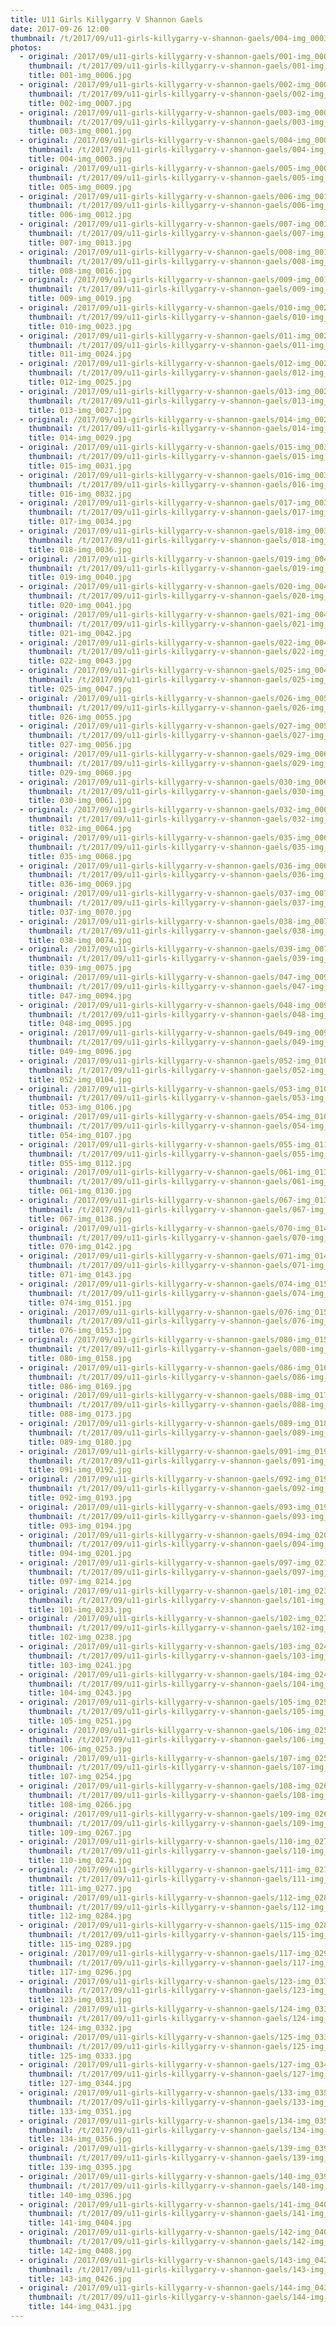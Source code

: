 ```yaml
---
title: U11 Girls Killygarry V Shannon Gaels
date: 2017-09-26 12:00
thumbnail: /t/2017/09/u11-girls-killygarry-v-shannon-gaels/004-img_0003.jpg
photos:
  - original: /2017/09/u11-girls-killygarry-v-shannon-gaels/001-img_0006.jpg
    thumbnail: /t/2017/09/u11-girls-killygarry-v-shannon-gaels/001-img_0006.jpg
    title: 001-img_0006.jpg
  - original: /2017/09/u11-girls-killygarry-v-shannon-gaels/002-img_0007.jpg
    thumbnail: /t/2017/09/u11-girls-killygarry-v-shannon-gaels/002-img_0007.jpg
    title: 002-img_0007.jpg
  - original: /2017/09/u11-girls-killygarry-v-shannon-gaels/003-img_0001.jpg
    thumbnail: /t/2017/09/u11-girls-killygarry-v-shannon-gaels/003-img_0001.jpg
    title: 003-img_0001.jpg
  - original: /2017/09/u11-girls-killygarry-v-shannon-gaels/004-img_0003.jpg
    thumbnail: /t/2017/09/u11-girls-killygarry-v-shannon-gaels/004-img_0003.jpg
    title: 004-img_0003.jpg
  - original: /2017/09/u11-girls-killygarry-v-shannon-gaels/005-img_0009.jpg
    thumbnail: /t/2017/09/u11-girls-killygarry-v-shannon-gaels/005-img_0009.jpg
    title: 005-img_0009.jpg
  - original: /2017/09/u11-girls-killygarry-v-shannon-gaels/006-img_0012.jpg
    thumbnail: /t/2017/09/u11-girls-killygarry-v-shannon-gaels/006-img_0012.jpg
    title: 006-img_0012.jpg
  - original: /2017/09/u11-girls-killygarry-v-shannon-gaels/007-img_0013.jpg
    thumbnail: /t/2017/09/u11-girls-killygarry-v-shannon-gaels/007-img_0013.jpg
    title: 007-img_0013.jpg
  - original: /2017/09/u11-girls-killygarry-v-shannon-gaels/008-img_0016.jpg
    thumbnail: /t/2017/09/u11-girls-killygarry-v-shannon-gaels/008-img_0016.jpg
    title: 008-img_0016.jpg
  - original: /2017/09/u11-girls-killygarry-v-shannon-gaels/009-img_0019.jpg
    thumbnail: /t/2017/09/u11-girls-killygarry-v-shannon-gaels/009-img_0019.jpg
    title: 009-img_0019.jpg
  - original: /2017/09/u11-girls-killygarry-v-shannon-gaels/010-img_0023.jpg
    thumbnail: /t/2017/09/u11-girls-killygarry-v-shannon-gaels/010-img_0023.jpg
    title: 010-img_0023.jpg
  - original: /2017/09/u11-girls-killygarry-v-shannon-gaels/011-img_0024.jpg
    thumbnail: /t/2017/09/u11-girls-killygarry-v-shannon-gaels/011-img_0024.jpg
    title: 011-img_0024.jpg
  - original: /2017/09/u11-girls-killygarry-v-shannon-gaels/012-img_0025.jpg
    thumbnail: /t/2017/09/u11-girls-killygarry-v-shannon-gaels/012-img_0025.jpg
    title: 012-img_0025.jpg
  - original: /2017/09/u11-girls-killygarry-v-shannon-gaels/013-img_0027.jpg
    thumbnail: /t/2017/09/u11-girls-killygarry-v-shannon-gaels/013-img_0027.jpg
    title: 013-img_0027.jpg
  - original: /2017/09/u11-girls-killygarry-v-shannon-gaels/014-img_0029.jpg
    thumbnail: /t/2017/09/u11-girls-killygarry-v-shannon-gaels/014-img_0029.jpg
    title: 014-img_0029.jpg
  - original: /2017/09/u11-girls-killygarry-v-shannon-gaels/015-img_0031.jpg
    thumbnail: /t/2017/09/u11-girls-killygarry-v-shannon-gaels/015-img_0031.jpg
    title: 015-img_0031.jpg
  - original: /2017/09/u11-girls-killygarry-v-shannon-gaels/016-img_0032.jpg
    thumbnail: /t/2017/09/u11-girls-killygarry-v-shannon-gaels/016-img_0032.jpg
    title: 016-img_0032.jpg
  - original: /2017/09/u11-girls-killygarry-v-shannon-gaels/017-img_0034.jpg
    thumbnail: /t/2017/09/u11-girls-killygarry-v-shannon-gaels/017-img_0034.jpg
    title: 017-img_0034.jpg
  - original: /2017/09/u11-girls-killygarry-v-shannon-gaels/018-img_0036.jpg
    thumbnail: /t/2017/09/u11-girls-killygarry-v-shannon-gaels/018-img_0036.jpg
    title: 018-img_0036.jpg
  - original: /2017/09/u11-girls-killygarry-v-shannon-gaels/019-img_0040.jpg
    thumbnail: /t/2017/09/u11-girls-killygarry-v-shannon-gaels/019-img_0040.jpg
    title: 019-img_0040.jpg
  - original: /2017/09/u11-girls-killygarry-v-shannon-gaels/020-img_0041.jpg
    thumbnail: /t/2017/09/u11-girls-killygarry-v-shannon-gaels/020-img_0041.jpg
    title: 020-img_0041.jpg
  - original: /2017/09/u11-girls-killygarry-v-shannon-gaels/021-img_0042.jpg
    thumbnail: /t/2017/09/u11-girls-killygarry-v-shannon-gaels/021-img_0042.jpg
    title: 021-img_0042.jpg
  - original: /2017/09/u11-girls-killygarry-v-shannon-gaels/022-img_0043.jpg
    thumbnail: /t/2017/09/u11-girls-killygarry-v-shannon-gaels/022-img_0043.jpg
    title: 022-img_0043.jpg
  - original: /2017/09/u11-girls-killygarry-v-shannon-gaels/025-img_0047.jpg
    thumbnail: /t/2017/09/u11-girls-killygarry-v-shannon-gaels/025-img_0047.jpg
    title: 025-img_0047.jpg
  - original: /2017/09/u11-girls-killygarry-v-shannon-gaels/026-img_0055.jpg
    thumbnail: /t/2017/09/u11-girls-killygarry-v-shannon-gaels/026-img_0055.jpg
    title: 026-img_0055.jpg
  - original: /2017/09/u11-girls-killygarry-v-shannon-gaels/027-img_0056.jpg
    thumbnail: /t/2017/09/u11-girls-killygarry-v-shannon-gaels/027-img_0056.jpg
    title: 027-img_0056.jpg
  - original: /2017/09/u11-girls-killygarry-v-shannon-gaels/029-img_0060.jpg
    thumbnail: /t/2017/09/u11-girls-killygarry-v-shannon-gaels/029-img_0060.jpg
    title: 029-img_0060.jpg
  - original: /2017/09/u11-girls-killygarry-v-shannon-gaels/030-img_0061.jpg
    thumbnail: /t/2017/09/u11-girls-killygarry-v-shannon-gaels/030-img_0061.jpg
    title: 030-img_0061.jpg
  - original: /2017/09/u11-girls-killygarry-v-shannon-gaels/032-img_0064.jpg
    thumbnail: /t/2017/09/u11-girls-killygarry-v-shannon-gaels/032-img_0064.jpg
    title: 032-img_0064.jpg
  - original: /2017/09/u11-girls-killygarry-v-shannon-gaels/035-img_0068.jpg
    thumbnail: /t/2017/09/u11-girls-killygarry-v-shannon-gaels/035-img_0068.jpg
    title: 035-img_0068.jpg
  - original: /2017/09/u11-girls-killygarry-v-shannon-gaels/036-img_0069.jpg
    thumbnail: /t/2017/09/u11-girls-killygarry-v-shannon-gaels/036-img_0069.jpg
    title: 036-img_0069.jpg
  - original: /2017/09/u11-girls-killygarry-v-shannon-gaels/037-img_0070.jpg
    thumbnail: /t/2017/09/u11-girls-killygarry-v-shannon-gaels/037-img_0070.jpg
    title: 037-img_0070.jpg
  - original: /2017/09/u11-girls-killygarry-v-shannon-gaels/038-img_0074.jpg
    thumbnail: /t/2017/09/u11-girls-killygarry-v-shannon-gaels/038-img_0074.jpg
    title: 038-img_0074.jpg
  - original: /2017/09/u11-girls-killygarry-v-shannon-gaels/039-img_0075.jpg
    thumbnail: /t/2017/09/u11-girls-killygarry-v-shannon-gaels/039-img_0075.jpg
    title: 039-img_0075.jpg
  - original: /2017/09/u11-girls-killygarry-v-shannon-gaels/047-img_0094.jpg
    thumbnail: /t/2017/09/u11-girls-killygarry-v-shannon-gaels/047-img_0094.jpg
    title: 047-img_0094.jpg
  - original: /2017/09/u11-girls-killygarry-v-shannon-gaels/048-img_0095.jpg
    thumbnail: /t/2017/09/u11-girls-killygarry-v-shannon-gaels/048-img_0095.jpg
    title: 048-img_0095.jpg
  - original: /2017/09/u11-girls-killygarry-v-shannon-gaels/049-img_0096.jpg
    thumbnail: /t/2017/09/u11-girls-killygarry-v-shannon-gaels/049-img_0096.jpg
    title: 049-img_0096.jpg
  - original: /2017/09/u11-girls-killygarry-v-shannon-gaels/052-img_0104.jpg
    thumbnail: /t/2017/09/u11-girls-killygarry-v-shannon-gaels/052-img_0104.jpg
    title: 052-img_0104.jpg
  - original: /2017/09/u11-girls-killygarry-v-shannon-gaels/053-img_0106.jpg
    thumbnail: /t/2017/09/u11-girls-killygarry-v-shannon-gaels/053-img_0106.jpg
    title: 053-img_0106.jpg
  - original: /2017/09/u11-girls-killygarry-v-shannon-gaels/054-img_0107.jpg
    thumbnail: /t/2017/09/u11-girls-killygarry-v-shannon-gaels/054-img_0107.jpg
    title: 054-img_0107.jpg
  - original: /2017/09/u11-girls-killygarry-v-shannon-gaels/055-img_0112.jpg
    thumbnail: /t/2017/09/u11-girls-killygarry-v-shannon-gaels/055-img_0112.jpg
    title: 055-img_0112.jpg
  - original: /2017/09/u11-girls-killygarry-v-shannon-gaels/061-img_0130.jpg
    thumbnail: /t/2017/09/u11-girls-killygarry-v-shannon-gaels/061-img_0130.jpg
    title: 061-img_0130.jpg
  - original: /2017/09/u11-girls-killygarry-v-shannon-gaels/067-img_0138.jpg
    thumbnail: /t/2017/09/u11-girls-killygarry-v-shannon-gaels/067-img_0138.jpg
    title: 067-img_0138.jpg
  - original: /2017/09/u11-girls-killygarry-v-shannon-gaels/070-img_0142.jpg
    thumbnail: /t/2017/09/u11-girls-killygarry-v-shannon-gaels/070-img_0142.jpg
    title: 070-img_0142.jpg
  - original: /2017/09/u11-girls-killygarry-v-shannon-gaels/071-img_0143.jpg
    thumbnail: /t/2017/09/u11-girls-killygarry-v-shannon-gaels/071-img_0143.jpg
    title: 071-img_0143.jpg
  - original: /2017/09/u11-girls-killygarry-v-shannon-gaels/074-img_0151.jpg
    thumbnail: /t/2017/09/u11-girls-killygarry-v-shannon-gaels/074-img_0151.jpg
    title: 074-img_0151.jpg
  - original: /2017/09/u11-girls-killygarry-v-shannon-gaels/076-img_0153.jpg
    thumbnail: /t/2017/09/u11-girls-killygarry-v-shannon-gaels/076-img_0153.jpg
    title: 076-img_0153.jpg
  - original: /2017/09/u11-girls-killygarry-v-shannon-gaels/080-img_0158.jpg
    thumbnail: /t/2017/09/u11-girls-killygarry-v-shannon-gaels/080-img_0158.jpg
    title: 080-img_0158.jpg
  - original: /2017/09/u11-girls-killygarry-v-shannon-gaels/086-img_0169.jpg
    thumbnail: /t/2017/09/u11-girls-killygarry-v-shannon-gaels/086-img_0169.jpg
    title: 086-img_0169.jpg
  - original: /2017/09/u11-girls-killygarry-v-shannon-gaels/088-img_0173.jpg
    thumbnail: /t/2017/09/u11-girls-killygarry-v-shannon-gaels/088-img_0173.jpg
    title: 088-img_0173.jpg
  - original: /2017/09/u11-girls-killygarry-v-shannon-gaels/089-img_0180.jpg
    thumbnail: /t/2017/09/u11-girls-killygarry-v-shannon-gaels/089-img_0180.jpg
    title: 089-img_0180.jpg
  - original: /2017/09/u11-girls-killygarry-v-shannon-gaels/091-img_0192.jpg
    thumbnail: /t/2017/09/u11-girls-killygarry-v-shannon-gaels/091-img_0192.jpg
    title: 091-img_0192.jpg
  - original: /2017/09/u11-girls-killygarry-v-shannon-gaels/092-img_0193.jpg
    thumbnail: /t/2017/09/u11-girls-killygarry-v-shannon-gaels/092-img_0193.jpg
    title: 092-img_0193.jpg
  - original: /2017/09/u11-girls-killygarry-v-shannon-gaels/093-img_0194.jpg
    thumbnail: /t/2017/09/u11-girls-killygarry-v-shannon-gaels/093-img_0194.jpg
    title: 093-img_0194.jpg
  - original: /2017/09/u11-girls-killygarry-v-shannon-gaels/094-img_0201.jpg
    thumbnail: /t/2017/09/u11-girls-killygarry-v-shannon-gaels/094-img_0201.jpg
    title: 094-img_0201.jpg
  - original: /2017/09/u11-girls-killygarry-v-shannon-gaels/097-img_0214.jpg
    thumbnail: /t/2017/09/u11-girls-killygarry-v-shannon-gaels/097-img_0214.jpg
    title: 097-img_0214.jpg
  - original: /2017/09/u11-girls-killygarry-v-shannon-gaels/101-img_0233.jpg
    thumbnail: /t/2017/09/u11-girls-killygarry-v-shannon-gaels/101-img_0233.jpg
    title: 101-img_0233.jpg
  - original: /2017/09/u11-girls-killygarry-v-shannon-gaels/102-img_0238.jpg
    thumbnail: /t/2017/09/u11-girls-killygarry-v-shannon-gaels/102-img_0238.jpg
    title: 102-img_0238.jpg
  - original: /2017/09/u11-girls-killygarry-v-shannon-gaels/103-img_0241.jpg
    thumbnail: /t/2017/09/u11-girls-killygarry-v-shannon-gaels/103-img_0241.jpg
    title: 103-img_0241.jpg
  - original: /2017/09/u11-girls-killygarry-v-shannon-gaels/104-img_0243.jpg
    thumbnail: /t/2017/09/u11-girls-killygarry-v-shannon-gaels/104-img_0243.jpg
    title: 104-img_0243.jpg
  - original: /2017/09/u11-girls-killygarry-v-shannon-gaels/105-img_0251.jpg
    thumbnail: /t/2017/09/u11-girls-killygarry-v-shannon-gaels/105-img_0251.jpg
    title: 105-img_0251.jpg
  - original: /2017/09/u11-girls-killygarry-v-shannon-gaels/106-img_0253.jpg
    thumbnail: /t/2017/09/u11-girls-killygarry-v-shannon-gaels/106-img_0253.jpg
    title: 106-img_0253.jpg
  - original: /2017/09/u11-girls-killygarry-v-shannon-gaels/107-img_0254.jpg
    thumbnail: /t/2017/09/u11-girls-killygarry-v-shannon-gaels/107-img_0254.jpg
    title: 107-img_0254.jpg
  - original: /2017/09/u11-girls-killygarry-v-shannon-gaels/108-img_0266.jpg
    thumbnail: /t/2017/09/u11-girls-killygarry-v-shannon-gaels/108-img_0266.jpg
    title: 108-img_0266.jpg
  - original: /2017/09/u11-girls-killygarry-v-shannon-gaels/109-img_0267.jpg
    thumbnail: /t/2017/09/u11-girls-killygarry-v-shannon-gaels/109-img_0267.jpg
    title: 109-img_0267.jpg
  - original: /2017/09/u11-girls-killygarry-v-shannon-gaels/110-img_0274.jpg
    thumbnail: /t/2017/09/u11-girls-killygarry-v-shannon-gaels/110-img_0274.jpg
    title: 110-img_0274.jpg
  - original: /2017/09/u11-girls-killygarry-v-shannon-gaels/111-img_0277.jpg
    thumbnail: /t/2017/09/u11-girls-killygarry-v-shannon-gaels/111-img_0277.jpg
    title: 111-img_0277.jpg
  - original: /2017/09/u11-girls-killygarry-v-shannon-gaels/112-img_0284.jpg
    thumbnail: /t/2017/09/u11-girls-killygarry-v-shannon-gaels/112-img_0284.jpg
    title: 112-img_0284.jpg
  - original: /2017/09/u11-girls-killygarry-v-shannon-gaels/115-img_0289.jpg
    thumbnail: /t/2017/09/u11-girls-killygarry-v-shannon-gaels/115-img_0289.jpg
    title: 115-img_0289.jpg
  - original: /2017/09/u11-girls-killygarry-v-shannon-gaels/117-img_0296.jpg
    thumbnail: /t/2017/09/u11-girls-killygarry-v-shannon-gaels/117-img_0296.jpg
    title: 117-img_0296.jpg
  - original: /2017/09/u11-girls-killygarry-v-shannon-gaels/123-img_0331.jpg
    thumbnail: /t/2017/09/u11-girls-killygarry-v-shannon-gaels/123-img_0331.jpg
    title: 123-img_0331.jpg
  - original: /2017/09/u11-girls-killygarry-v-shannon-gaels/124-img_0332.jpg
    thumbnail: /t/2017/09/u11-girls-killygarry-v-shannon-gaels/124-img_0332.jpg
    title: 124-img_0332.jpg
  - original: /2017/09/u11-girls-killygarry-v-shannon-gaels/125-img_0333.jpg
    thumbnail: /t/2017/09/u11-girls-killygarry-v-shannon-gaels/125-img_0333.jpg
    title: 125-img_0333.jpg
  - original: /2017/09/u11-girls-killygarry-v-shannon-gaels/127-img_0344.jpg
    thumbnail: /t/2017/09/u11-girls-killygarry-v-shannon-gaels/127-img_0344.jpg
    title: 127-img_0344.jpg
  - original: /2017/09/u11-girls-killygarry-v-shannon-gaels/133-img_0351.jpg
    thumbnail: /t/2017/09/u11-girls-killygarry-v-shannon-gaels/133-img_0351.jpg
    title: 133-img_0351.jpg
  - original: /2017/09/u11-girls-killygarry-v-shannon-gaels/134-img_0356.jpg
    thumbnail: /t/2017/09/u11-girls-killygarry-v-shannon-gaels/134-img_0356.jpg
    title: 134-img_0356.jpg
  - original: /2017/09/u11-girls-killygarry-v-shannon-gaels/139-img_0395.jpg
    thumbnail: /t/2017/09/u11-girls-killygarry-v-shannon-gaels/139-img_0395.jpg
    title: 139-img_0395.jpg
  - original: /2017/09/u11-girls-killygarry-v-shannon-gaels/140-img_0396.jpg
    thumbnail: /t/2017/09/u11-girls-killygarry-v-shannon-gaels/140-img_0396.jpg
    title: 140-img_0396.jpg
  - original: /2017/09/u11-girls-killygarry-v-shannon-gaels/141-img_0404.jpg
    thumbnail: /t/2017/09/u11-girls-killygarry-v-shannon-gaels/141-img_0404.jpg
    title: 141-img_0404.jpg
  - original: /2017/09/u11-girls-killygarry-v-shannon-gaels/142-img_0408.jpg
    thumbnail: /t/2017/09/u11-girls-killygarry-v-shannon-gaels/142-img_0408.jpg
    title: 142-img_0408.jpg
  - original: /2017/09/u11-girls-killygarry-v-shannon-gaels/143-img_0426.jpg
    thumbnail: /t/2017/09/u11-girls-killygarry-v-shannon-gaels/143-img_0426.jpg
    title: 143-img_0426.jpg
  - original: /2017/09/u11-girls-killygarry-v-shannon-gaels/144-img_0431.jpg
    thumbnail: /t/2017/09/u11-girls-killygarry-v-shannon-gaels/144-img_0431.jpg
    title: 144-img_0431.jpg
---
```

